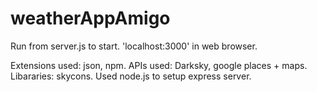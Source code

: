 # weatherAppAmigo
 
Run from server.js to start. 'localhost:3000' in web browser.

Extensions used: json, npm.
APIs used: Darksky, google places + maps.
Libararies: skycons.
Used node.js to setup express server.
